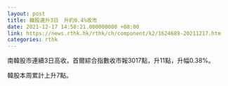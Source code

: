 ```yaml
---
layout: post
title: 韓股連升3日　升約0.4%收市
date: 2021-12-17 14:58:21.000000000 +08:00
link: https://news.rthk.hk/rthk/ch/component/k2/1624689-20211217.htm
categories: rthk
---
```


南韓股市連續3日高收，首爾綜合指數收市報3017點，升11點，升幅0.38%。

韓股本周累計上升7點。
